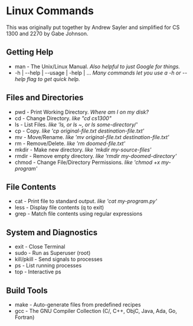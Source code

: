 Linux Commands
========

This was originally put together by Andrew Sayler and simplified for
CS 1300 and 2270 by Gabe Johnson.

Getting Help
------
- man - The Unix/Linux Manual. _Also helpful to just Google for
  things._
- <cmd> -h | --help | --usage | -help | ... _Many commands let you use
  a -h or --help flag to get quick help._

Files and Directories
-------
- pwd - Print Working Directory. _Where am I on my disk?_
- cd - Change Directory. _like "cd cs1300"_
- ls - List Files. _like 'ls, or ls ~, or ls some-directory/'_
- cp - Copy. _like 'cp original-file.txt destination-file.txt'_
- mv - Move/Rename. _like 'mv original-file.txt destination-file.txt'_
- rm - Remove/Delete. _like 'rm doomed-file.txt'_
- mkdir - Make new directory. _like 'mkdir my-source-files'_
- rmdir - Remove empty directory. _like 'rmdir my-doomed-directory'_
- chmod - Change File/Directory Permissions. _like 'chmod +x my-program'_

File Contents
--------
- cat - Print file to standard output. _like 'cat my-program.py'_
- less - Display file contents (q to exit)
- grep - Match file contents using regular expressions

System and Diagnostics
-------
- exit - Close Terminal
- sudo - Run as Superuser (root)
- kill/pkill - Send signals to processes
- ps - List running processes
- top - Interactive ps

Build Tools
--------
- make - Auto-generate files from predefined recipes
- gcc - The GNU Compiler Collection (C/, C++, ObjC, Java, Ada, Go, Fortran)
